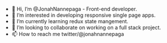 - 👋 Hi, I’m @JonahNannepaga - Front-end developer.
- 👀 I’m interested in developing responsive single page apps. 
- 🌱 I’m currently learning redux state mangement.
- 💞️ I’m looking to collaborate on working on a full stack project.
- 📫 How to reach me twitter/@jonahnannepaga

<!---
JonahNannepaga/JonahNannepaga is a ✨ special ✨ repository because its `README.md` (this file) appears on your GitHub profile.
You can click the Preview link to take a look at your changes.
--->
